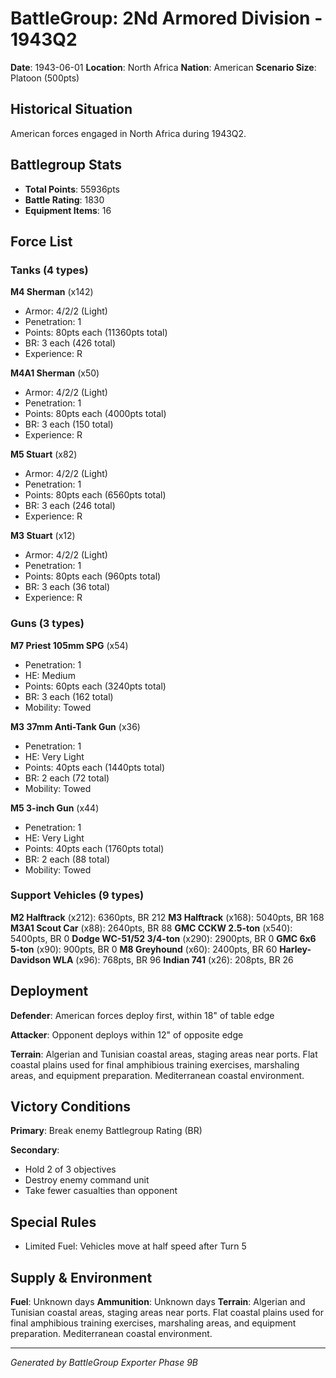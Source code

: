 # BattleGroup: 2Nd Armored Division - 1943Q2

**Date**: 1943-06-01
**Location**: North Africa
**Nation**: American
**Scenario Size**: Platoon (500pts)

## Historical Situation

American forces engaged in North Africa during 1943Q2.

## Battlegroup Stats

- **Total Points**: 55936pts
- **Battle Rating**: 1830
- **Equipment Items**: 16

## Force List

### Tanks (4 types)

**M4 Sherman** (x142)
- Armor: 4/2/2 (Light)
- Penetration: 1
- Points: 80pts each (11360pts total)
- BR: 3 each (426 total)
- Experience: R

**M4A1 Sherman** (x50)
- Armor: 4/2/2 (Light)
- Penetration: 1
- Points: 80pts each (4000pts total)
- BR: 3 each (150 total)
- Experience: R

**M5 Stuart** (x82)
- Armor: 4/2/2 (Light)
- Penetration: 1
- Points: 80pts each (6560pts total)
- BR: 3 each (246 total)
- Experience: R

**M3 Stuart** (x12)
- Armor: 4/2/2 (Light)
- Penetration: 1
- Points: 80pts each (960pts total)
- BR: 3 each (36 total)
- Experience: R

### Guns (3 types)

**M7 Priest 105mm SPG** (x54)
- Penetration: 1
- HE: Medium
- Points: 60pts each (3240pts total)
- BR: 3 each (162 total)
- Mobility: Towed

**M3 37mm Anti-Tank Gun** (x36)
- Penetration: 1
- HE: Very Light
- Points: 40pts each (1440pts total)
- BR: 2 each (72 total)
- Mobility: Towed

**M5 3-inch Gun** (x44)
- Penetration: 1
- HE: Very Light
- Points: 40pts each (1760pts total)
- BR: 2 each (88 total)
- Mobility: Towed

### Support Vehicles (9 types)

**M2 Halftrack** (x212): 6360pts, BR 212
**M3 Halftrack** (x168): 5040pts, BR 168
**M3A1 Scout Car** (x88): 2640pts, BR 88
**GMC CCKW 2.5-ton** (x540): 5400pts, BR 0
**Dodge WC-51/52 3/4-ton** (x290): 2900pts, BR 0
**GMC 6x6 5-ton** (x90): 900pts, BR 0
**M8 Greyhound** (x60): 2400pts, BR 60
**Harley-Davidson WLA** (x96): 768pts, BR 96
**Indian 741** (x26): 208pts, BR 26

## Deployment

**Defender**: American forces deploy first, within 18" of table edge

**Attacker**: Opponent deploys within 12" of opposite edge

**Terrain**: Algerian and Tunisian coastal areas, staging areas near ports. Flat coastal plains used for final amphibious training exercises, marshaling areas, and equipment preparation. Mediterranean coastal environment.

## Victory Conditions

**Primary**: Break enemy Battlegroup Rating (BR)

**Secondary**:
- Hold 2 of 3 objectives
- Destroy enemy command unit
- Take fewer casualties than opponent

## Special Rules

- Limited Fuel: Vehicles move at half speed after Turn 5

## Supply & Environment

**Fuel**: Unknown days
**Ammunition**: Unknown days
**Terrain**: Algerian and Tunisian coastal areas, staging areas near ports. Flat coastal plains used for final amphibious training exercises, marshaling areas, and equipment preparation. Mediterranean coastal environment.

---

*Generated by BattleGroup Exporter Phase 9B*
